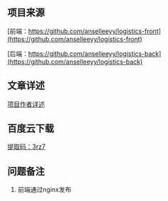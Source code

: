 ## 项目来源
[前端：https://github.com/anselleeyy/logistics-front](https://github.com/anselleeyy/logistics-front)

[后端：https://github.com/anselleeyy/logistics-back](https://github.com/anselleeyy/logistics-back)
## 文章详述
[项目作者详述](https://github.com/anselleeyy/logistics-back)
## 百度云下载
[提取码：3rz7](https://pan.baidu.com/s/1uJI9JTfctjyFyMUF8FvOdg)
## 问题备注
1. 前端通过nginx发布